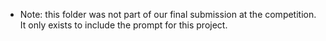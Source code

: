 - Note: this folder was not part of our final submission at the competition.  It only exists to include the prompt for this project.